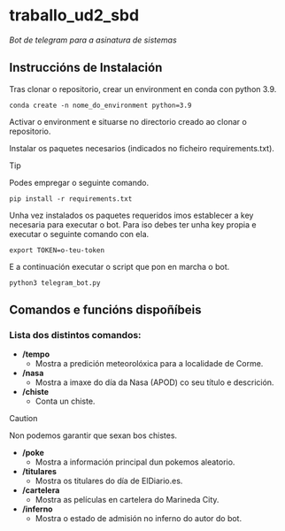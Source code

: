 # traballo_ud2_sbd
_Bot de telegram para a asinatura de sistemas_ 

## Instruccións de Instalación
Tras clonar o repositorio, crear un environment en conda con python 3.9.

```
conda create -n nome_do_environment python=3.9
```

Activar o environment e situarse no directorio creado ao clonar o repositorio.

Instalar os paquetes necesarios (indicados no ficheiro requirements.txt).

> [!TIP]
> Podes empregar o seguinte comando.

```
pip install -r requirements.txt
```

Unha vez instalados os paquetes requeridos imos establecer a key necesaria para executar o bot. Para iso debes ter unha key propia e executar o seguinte comando con ela.

```
export TOKEN=o-teu-token
```

E a continuación executar o script que pon en marcha o bot.

```
python3 telegram_bot.py
```

## Comandos e funcións dispoñíbeis

### Lista dos distintos comandos:

- **/tempo**
    - Mostra a predición meteorolóxica para a localidade de Corme.
- **/nasa**
    - Mostra a imaxe do día da Nasa (APOD) co seu título e descrición.
- **/chiste**
    - Conta un chiste.
> [!CAUTION]
> Non podemos garantir que sexan bos chistes.
- **/poke**
    - Mostra a información principal dun pokemos aleatorio.
- **/titulares**
    - Mostra os titulares do día de ElDiario.es.
- **/cartelera**
    - Mostra as películas en cartelera do Marineda City. 
- **/inferno**
    - Mostra o estado de admisión no inferno do autor do bot. 